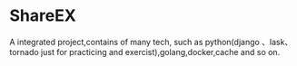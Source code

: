 # ShareEX
A integrated project,contains of many tech, such as python(django 、lask、tornado just for practicing and exercist),golang,docker,cache and so on.
